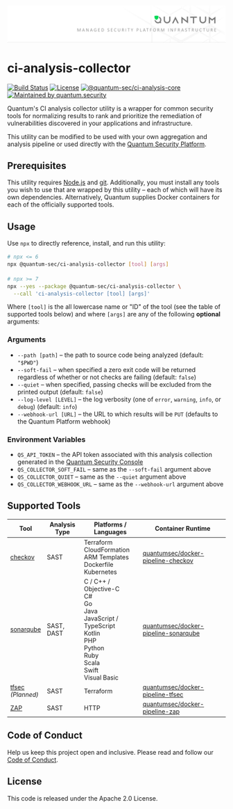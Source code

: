 ![Managed Security Platform Infrastructure by Quantum](.docs/readme-header.svg)

# ci-analysis-collector

[![Build Status][build_badge_image]][build_badge_link]
[![License][license_badge_image]][license_badge_link]
[![@quantum-sec/ci-analysis-core][npm_badge_image]][npm_badge_link]
[![Maintained by quantum.security][maintained_badge_image]][maintained_badge_link]

Quantum's CI analysis collector utility is a wrapper for common security tools for normalizing results to rank and
prioritize the remediation of vulnerabilities discovered in your applications and infrastructure.

This utility can be modified to be used with your own aggregation and analysis pipeline or used directly with the
[Quantum Security Platform](https://www.quantum.security/platform?utm_source=github&utm_medium=organic&utm_campaign=ci-analysis-collector).


## Prerequisites

This utility requires [Node.js](https://nodejs.org/en/download/) and [git](https://git-scm.com/downloads). Additionally,
you must install any tools you wish to use that are wrapped by this utility – each of which will have its own
dependencies. Alternatively, Quantum supplies Docker containers for each of the officially supported tools.

## Usage

Use `npx` to directly reference, install, and run this utility:

```bash
# npx <= 6
npx @quantum-sec/ci-analysis-collector [tool] [args]

# npx >= 7
npx --yes --package @quantum-sec/ci-analysis-collector \
  --call 'ci-analysis-collector [tool] [args]'
```

Where `[tool]` is the all lowercase name or "ID" of the tool (see the table of supported tools below) and where `[args]`
are any of the following **optional** arguments:

### Arguments

- `--path [path]` – the path to source code being analyzed (default: `"$PWD"`)
- `--soft-fail` – when specified a zero exit code will be returned regardless of whether or not checks are failing (default: `false`)
- `--quiet` – when specified, passing checks will be excluded from the printed output (default: `false`)
- `--log-level [LEVEL]` – the log verbosity (one of `error`, `warning`, `info`, or `debug`) (default: `info`)
- `--webhook-url [URL]` – the URL to which results will be `PUT` (defaults to the Quantum Platform webhook)

### Environment Variables

- `QS_API_TOKEN` – the API token associated with this analysis collection generated in the [Quantum Security Console](https://console.prod.platform.quantum.security/)
- `QS_COLLECTOR_SOFT_FAIL` – same as the `--soft-fail` argument above
- `QS_COLLECTOR_QUIET` – same as the `--quiet` argument above
- `QS_COLLECTOR_WEBHOOK_URL` – same as the `--webhook-url` argument above


## Supported Tools

| Tool                                                                   | Analysis Type | Platforms / Languages                                                                                                                                           | Container Runtime                                                                                                     |
|------------------------------------------------------------------------|---------------|-----------------------------------------------------------------------------------------------------------------------------------------------------------------|-----------------------------------------------------------------------------------------------------------------------|
| [checkov](https://github.com/bridgecrewio/checkov)                     | SAST          | Terraform<br />CloudFormation<br />ARM Templates<br />Dockerfile<br />Kubernetes                                                                                | [quantumsec/docker-pipeline-checkov](https://hub.docker.com/repository/docker/quantumsec/docker-pipeline-checkov)     |
| [sonarqube](https://github.com/SonarSource/sonarqube)<br /> | SAST, DAST    | C / C++ / Objective-C<br />C#<br />Go<br />Java<br />JavaScript / TypeScript<br />Kotlin<br />PHP<br />Python<br />Ruby<br />Scala<br />Swift<br />Visual Basic | [quantumsec/docker-pipeline-sonarqube](https://hub.docker.com/repository/docker/quantumsec/docker-pipeline-sonarqube) |
| [tfsec](https://github.com/aquasecurity/tfsec)<br />_(Planned)_        | SAST          | Terraform                                                                                                                                                       | [quantumsec/docker-pipeline-tfsec](https://hub.docker.com/repository/docker/quantumsec/docker-pipeline-tfsec)         |
| [ZAP](https://github.com/zaproxy/zaproxy)                     | SAST          | HTTP                                                | [quantumsec/docker-pipeline-zap](https://hub.docker.com/repository/docker/quantumsec/docker-pipeline-zap)     |


## Code of Conduct

Help us keep this project open and inclusive. Please read and follow our [Code of Conduct](https://www.quantum.security/oss/code-of-conduct).

## License

This code is released under the Apache 2.0 License.


[build_badge_image]:https://dev.azure.com/quantum-sec/Quantum/_apis/build/status/Tools/quantum-sec.ci-analysis-collector?repoName=quantum-sec%2Fci-analysis-collector&branchName=master
[build_badge_link]:https://dev.azure.com/quantum-sec/Quantum/_build/latest?definitionId=84&repoName=quantum-sec%2Fci-analysis-collector&branchName=master
[license_badge_image]:https://img.shields.io/npm/l/@quantum-sec/ci-analysis-collector.svg?color=008cda
[license_badge_link]:./LICENSE
[npm_badge_image]:https://img.shields.io/npm/v/@quantum-sec/ci-analysis-collector.svg?color=5915ac
[npm_badge_link]:https://www.npmjs.com/package/@quantum-sec/ci-analysis-collector
[maintained_badge_image]:https://img.shields.io/badge/maintained%20by-quantum.security-00da55
[maintained_badge_link]:https://www.quantum.security?utm_source=github&utm_medium=organic_oss&utm_campaign=ci-analysis-collector
